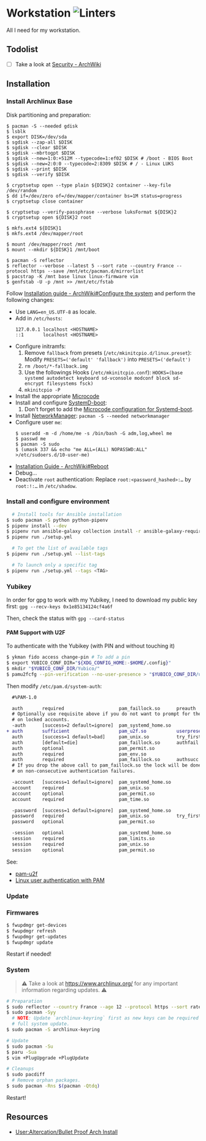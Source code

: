 # Workstation ![Linters](https://github.com/guillaumededrie/workstation/actions/workflows/linters.yml/badge.svg)

All I need for my workstation.


## Todolist

* [ ] Take a look at [Security - ArchWiki](https://wiki.archlinux.org/index.php/Security)


## Installation

### Install Archlinux Base

Disk partitioning and preparation:
```shell
$ pacman -S --needed gdisk
$ lsblk
$ export DISK=/dev/sda
$ sgdisk --zap-all $DISK
$ sgdisk --clear $DISK
$ sgdisk --mbrtogpt $DISK
$ sgdisk --new=1:0:+512M --typecode=1:ef02 $DISK # /boot - BIOS Boot
$ sgdisk --new=2:0:0 --typecode=2:8309 $DISK # / - Linux LUKS
$ sgdisk --print $DISK
$ sgdisk --verify $DISK

$ cryptsetup open --type plain ${DISK}2 container --key-file /dev/random
$ dd if=/dev/zero of=/dev/mapper/container bs=1M status=progress
$ cryptsetup close container

$ cryptsetup --verify-passphrase --verbose luksFormat ${DISK}2
$ cryptsetup open ${DISK}2 root

$ mkfs.ext4 ${DISK}1
$ mkfs.ext4 /dev/mapper/root

$ mount /dev/mapper/root /mnt
$ mount --mkdir ${DISK}1 /mnt/boot

$ pacman -S reflector
$ reflector --verbose --latest 5 --sort rate --country France --protocol https --save /mnt/etc/pacman.d/mirrorlist
$ pacstrap -K /mnt base linux linux-firmware vim
$ genfstab -U -p /mnt >> /mnt/etc/fstab
```

Follow [Installation guide - ArchWiki#Configure the
system](https://wiki.archlinux.org/title/Installation_guide#Configure_the_system)
and perform the following changes:
  * Use `LANG=en_US.UTF-8` as locale.
  * Add in `/etc/hosts`:
    ```shell
    127.0.0.1 localhost <HOSTNAME>
    ::1       localhost <HOSTNAME>
    ```
  * Configure initramfs:
    1. Remove `fallback` from presets (`/etc/mkinitcpio.d/linux.preset`):
      Modify `PRESETS=('default' 'fallback')` into `PRESETS=('default')`
    1. `rm /boot/*-fallback.img`
    1. Use the followings Hooks (`/etc/mkinitcpio.conf`):
      `HOOKS=(base systemd autodetect keyboard sd-vconsole modconf block sd-encrypt filesystems fsck)`
    1. `mkinitcpio -P`
  * Install the appropriate [Microcode](https://wiki.archlinux.org/title/Microcode)
  * Install and configure [SystemD-boot](https://wiki.archlinux.org/title/systemd-boot):
    1. Don't forget to add the [Microcode configuration for Systemd-boot](https://wiki.archlinux.org/title/Microcode#systemd-boot).
  * Install [NetworkManager](https://wiki.archlinux.org/title/NetworkManager): `pacman -S --needed networkmanager`
  * Configure user `me`:
    ```shell
    $ useradd -m -d /home/me -s /bin/bash -G adm,log,wheel me
    $ passwd me
    $ pacman -S sudo
    $ (umask 337 && echo "me ALL=(ALL) NOPASSWD:ALL" >/etc/sudoers.d/10-user-me)
    ```
  * [Installation Guide - ArchWiki#Reboot](https://wiki.archlinux.org/title/Installation_guide#Reboot)
  * Debug…
  * Deactivate `root` authentication:
    Replace `root:<password_hashed>:…` by `root:!:…` in `/etc/shadow`.


### Install and configure environment

```bash
  # Install tools for Ansible installation
$ sudo pacman -S python python-pipenv
$ pipenv install --dev
$ pipenv run ansible-galaxy collection install -r ansible-galaxy-requirements.yml
$ pipenv run ./setup.yml

  # To get the list of available tags
$ pipenv run ./setup.yml --list-tags

  # To launch only a specific tag
$ pipenv run ./setup.yml --tags <TAG>
```


### Yubikey

In order for gpg to work with my Yubikey, I need to download my public key
first: `gpg --recv-keys 0x1e85134124cf4a6f`

Then, check the status with `gpg --card-status`


#### PAM Support with U2F

To authenticate with the Yubikey (with PIN and without touching it)

```bash
$ ykman fido access change-pin # To add a pin
$ export YUBICO_CONF_DIR="${XDG_CONFIG_HOME:-$HOME/.config}"
$ mkdir "$YUBICO_CONF_DIR/Yubico/"
$ pamu2fcfg --pin-verification --no-user-presence > "$YUBICO_CONF_DIR/u2f_keys"
```

Then modify `/etc/pam.d/system-auth`:
```diff
  #%PAM-1.0

  auth       required                    pam_faillock.so      preauth
  # Optionally use requisite above if you do not want to prompt for the password
  # on locked accounts.
  -auth      [success=2 default=ignore]  pam_systemd_home.so
+ auth       sufficient                  pam_u2f.so           userpresence=0
  auth       [success=1 default=bad]     pam_unix.so          try_first_pass nullok
  auth       [default=die]               pam_faillock.so      authfail
  auth       optional                    pam_permit.so
  auth       required                    pam_env.so
  auth       required                    pam_faillock.so      authsucc
  # If you drop the above call to pam_faillock.so the lock will be done also
  # on non-consecutive authentication failures.

  -account   [success=1 default=ignore]  pam_systemd_home.so
  account    required                    pam_unix.so
  account    optional                    pam_permit.so
  account    required                    pam_time.so

  -password  [success=1 default=ignore]  pam_systemd_home.so
  password   required                    pam_unix.so          try_first_pass nullok shadow sha512
  password   optional                    pam_permit.so

  -session   optional                    pam_systemd_home.so
  session    required                    pam_limits.so
  session    required                    pam_unix.so
  session    optional                    pam_permit.so
```

See:
  - [pam-u2f](https://developers.yubico.com/pam-u2f/)
  - [Linux user authentication with PAM](https://wiki.archlinux.org/title/YubiKey#Linux_user_authentication_with_PAM)

### Update

### Firmwares

```bash
$ fwupdmgr get-devices
$ fwupdmgr refresh
$ fwupdmgr get-updates
$ fwupdmgr update
```

Restart if needed!

### System

> :warning: Take a look at https://www.archlinux.org/ for any important
> information regarding updates. :warning:

```bash
# Preparation
$ sudo reflector --country France --age 12 --protocol https --sort rate --save /etc/pacman.d/mirrorlist
$ sudo pacman -Syy
  # NOTE: Update `archlinux-keyring` first as new keys can be required by the
  # full system update.
$ sudo pacman -S archlinux-keyring

# Update
$ sudo pacman -Su
$ paru -Sua
$ vim +PlugUpgrade +PlugUpdate

# Cleanups
$ sudo pacdiff
  # Remove orphan packages.
$ sudo pacman -Rns $(pacman -Qtdq)
```

Restart!


## Resources

* [User:Altercation/Bullet Proof Arch Install](https://wiki.archlinux.org/index.php/User:Altercation/Bullet_Proof_Arch_Install)
